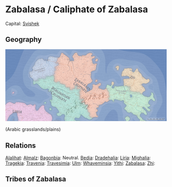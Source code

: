 # Zabalasa / Caliphate of Zabalasa
Capital: [Svishek](/Cities/Svishek.md)

## Geography
![Zabalasan geography](Zabalasa.jpeg)

(Arabic grasslands/plains)

## Relations
[Alalihat](/Nations/Alalihat.md):
[Almalz](/Nations/Almalz.md):
[Bagonbia](/Nations/Bagonbia.md): Neutral.
[Bedia](/Nations/Bedia.md):
[Dradehalia](/Nations/Dradehalia.md):
[Liria](/Nations/Liria.md):
[Mighalia](/Nations/Mighalia.md):
[Tragekia](/Nations/Tragekia.md):
[Travenia](/Nations/Travenia.md):
[Travesimia](/Nations/Travesimia.md):
[Ulm](/Nations/Ulm.md):
[Whaveminsia](/Nations/Whaveminsia.md):
[Yithi](/Nations/Yithi.md): 
[Zabalasa](/Nations/Zabalasa.md):
[Zhi](/Nations/Zhi.md):

## Tribes of Zabalasa

